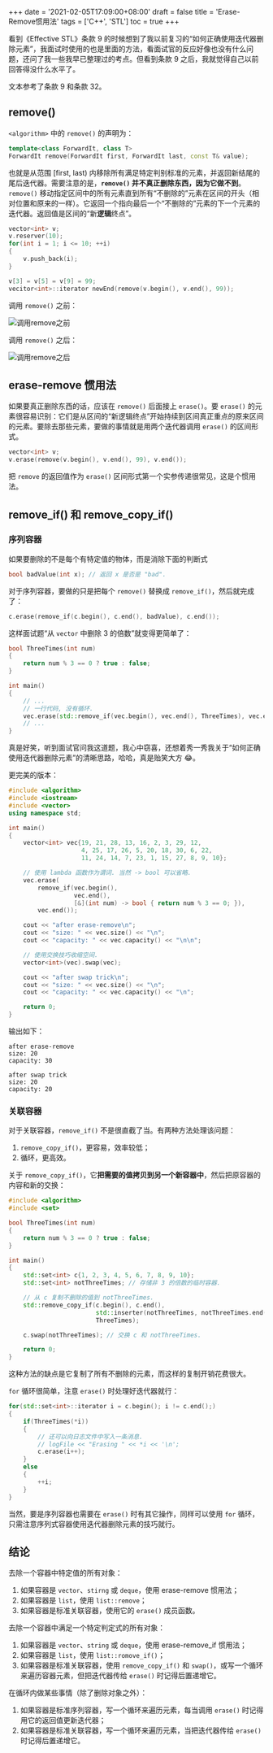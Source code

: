 +++
date = '2021-02-05T17:09:00+08:00'
draft = false
title = 'Erase-Remove惯用法'
tags = ['C++', 'STL']
toc = true
+++

看到《Effective STL》条款 9 的时候想到了我以前复习的“如何正确使用迭代器删除元素”，我面试时使用的也是里面的方法，看面试官的反应好像也没有什么问题，还问了我一些我早已整理过的考点。但看到条款 9 之后，我就觉得自己以前回答得没什么水平了。

文本参考了条款 9 和条款 32。

## remove()

`<algorithm>` 中的 `remove()` 的声明为：

```c++
template<class ForwardIt, class T>
ForwardIt remove(ForwardIt first, ForwardIt last, const T& value);

```

也就是从范围 [first, last) 内移除所有满足特定判别标准的元素，并返回新结尾的尾后迭代器。需要注意的是，**`remove()` 并不真正删除东西，因为它做不到**。`remove()` 移动指定区间中的所有元素直到所有“不删除的”元素在区间的开头（相对位置和原来的一样）。它返回一个指向最后一个“不删除的”元素的下一个元素的迭代器。返回值是区间的“新**逻辑**终点”。

```c++
vector<int> v;
v.reserver(10);
for(int i = 1; i <= 10; ++i)
{
    v.push_back(i);
}

v[3] = v[5] = v[9] = 99;
vecitor<int>::iterator newEnd(remove(v.begin(), v.end(), 99));

```

调用 `remove()` 之前：

![调用remove之前](https://gitee.com/tianshihao4944/gitee-images-bed/raw/master/20210205142005.png)

调用 `remove()` 之后：

![调用remove之后](https://gitee.com/tianshihao4944/gitee-images-bed/raw/master/20210205142051.png)

## erase-remove 惯用法

如果要真正删除东西的话，应该在 `remove()` 后面接上 `erase()`。要 `erase()` 的元素很容易识别：它们是从区间的“新逻辑终点”开始持续到区间真正重点的原来区间的元素。要除去那些元素，要做的事情就是用两个迭代器调用 `erase()` 的区间形式。

```c++
vector<int> v;
v.erase(remove(v.begin(), v.end(), 99), v.end());

```

把 `remove` 的返回值作为 `erase()` 区间形式第一个实参传递很常见，这是个惯用法。

## remove_if() 和 remove_copy_if()

### 序列容器

如果要删除的不是每个有特定值的物体，而是消除下面的判断式

```c++
bool badValue(int x); // 返回 x 是否是 "bad".

```

对于序列容器，要做的只是把每个 `remove()` 替换成 `remove_if()`，然后就完成了：

```c++
c.erase(remove_if(c.begin(), c.end(), badValue), c.end());

```

这样面试题“从 `vector` 中删除 3 的倍数”就变得更简单了：

```c++
bool ThreeTimes(int num)
{
    return num % 3 == 0 ? true : false;
}

int main()
{
    // ...
    // 一行代码, 没有循环.
    vec.erase(std::remove_if(vec.begin(), vec.end(), ThreeTimes), vec.end());
    // ...
}

```

真是好笑，听到面试官问我这道题，我心中窃喜，还想着秀一秀我关于“如何正确使用迭代器删除元素”的清晰思路，哈哈，真是贻笑大方 😂。

更完美的版本：

```c++
#include <algorithm>
#include <iostream>
#include <vector>
using namespace std;

int main()
{
    vector<int> vec{19, 21, 28, 13, 16, 2, 3, 29, 12,
                    4, 25, 17, 26, 5, 20, 18, 30, 6, 22,
                    11, 24, 14, 7, 23, 1, 15, 27, 8, 9, 10};

    // 使用 lambda 函数作为谓词. 当然 -> bool 可以省略.
    vec.erase(
        remove_if(vec.begin(),
                  vec.end(),
                  [&](int num) -> bool { return num % 3 == 0; }),
        vec.end());

    cout << "after erase-remove\n";
    cout << "size: " << vec.size() << "\n";
    cout << "capacity: " << vec.capacity() << "\n\n";

    // 使用交换技巧收缩空间.
    vector<int>(vec).swap(vec);

    cout << "after swap trick\n";
    cout << "size: " << vec.size() << "\n";
    cout << "capacity: " << vec.capacity() << "\n";

    return 0;
}

```

输出如下：

```
after erase-remove
size: 20
capacity: 30

after swap trick
size: 20
capacity: 20

```

### 关联容器

对于关联容器，`remove_if()` 不是很直截了当。有两种方法处理该问题：

1. `remove_copy_if()`，更容易，效率较低；
2. 循环，更高效。

关于 `remove_copy_if()`，它**把需要的值拷贝到另一个新容器中**，然后把原容器的内容和新的交换：

```c++
#include <algorithm>
#include <set>

bool ThreeTimes(int num)
{
    return num % 3 == 0 ? true : false;
}

int main()
{
    std::set<int> c{1, 2, 3, 4, 5, 6, 7, 8, 9, 10};
    std::set<int> notThreeTimes; // 存储非 3 的倍数的临时容器.

    // 从 c 复制不删除的值到 notThreeTimes.
    std::remove_copy_if(c.begin(), c.end(),
                        std::inserter(notThreeTimes, notThreeTimes.end()),
                        ThreeTimes);

    c.swap(notThreeTimes); // 交换 c 和 notThreeTimes.

    return 0;
}

```

这种方法的缺点是它复制了所有不删除的元素，而这样的复制开销花费很大。

`for` 循环很简单，注意 `erase()` 时处理好迭代器就行：

```c++
for(std::set<int>::iterator i = c.begin(); i != c.end();)
{
    if(ThreeTimes(*i))
    {
        // 还可以向日志文件中写入一条消息.
        // logFile << "Erasing " << *i << '\n';
        c.erase(i++);
    }
    else
    {
        ++i;
    }
}

```

当然，要是序列容器也需要在 `erase()` 时有其它操作，同样可以使用 `for` 循环，只需注意序列式容器使用迭代器删除元素的技巧就行。

## 结论

去除一个容器中特定值的所有对象：

1. 如果容器是 `vector`、`stirng` 或 `deque`，使用 erase-remove 惯用法；
2. 如果容器是 `list`，使用 `list::remove`；
3. 如果容器是标准关联容器，使用它的 `erase()` 成员函数。

去除一个容器中满足一个特定判定式的所有对象：

1. 如果容器是 `vector`、`string` 或 `deque`，使用 erase-remove_if 惯用法；
2. 如果容器是 `list`，使用 `list::romove_if()`；
3. 如果容器是标准关联容器，使用 `remove_copy_if()` 和 `swap()`，或写一个循环来遍历容器元素，但把迭代器传给 `erase()` 时记得后置递增它。

在循环内做某些事情（除了删除对象之外）：

1. 如果容器是标准序列容器，写一个循环来遍历元素，每当调用 `erase()` 时记得用它的返回值更新迭代器；
2. 如果容器是标准关联容器，写一个循环来遍历元素，当把迭代器传给 `erase()` 时记得后置递增它。
